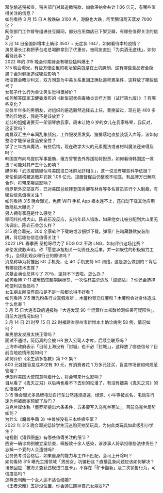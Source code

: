 邓伦偷逃税被查，税务部门对其追缴税款、加收滞纳金共计 1.06 亿元，有哪些值得关注的信息？  
如何看待 3 月 15 日 A 股跌破 3100 点，港股也大跌，阿里腾讯两天蒸发 7000 亿？  
网信部门工作督导组进驻豆瓣网，部分应用商店已下架豆瓣，有哪些值得关注的信息？  
3 月 14 日全国新增本土确诊 3507 + 无症状 1647，如何看待本轮疫情？  
演员潘长江称把茅台老总喝醉拿到了优惠价，被网友直批「为卖酒无底线」，如何看待此事？  
2022 年的 315 晚会你期待会有哪些猛料爆出？  
315 晚会曝光，有些方便面里的老坛酸菜包是在土坑腌制，这有哪些食品安全隐患？会对健康造成哪些影响？  
杨洁篪会晤沙利文，双方同意为中美关系重回正确轨道积累条件，这释放了哪些信号？  
女孩子什么行为会让男生觉得很掉价？  
如何解答国家卫健委发布的《新型冠状病毒肺炎诊疗方案（试行第九版）》？有哪些变化？  
交往半年多的男朋友，对组织的遴选毅然选择去上任，我挽留过，现在是 400 多里的异地恋，我是不是该放弃？  
老公的姐姐说要买一架钢琴放我家，周末让她 6 岁的女儿在我家练琴，我反对，这正常吗？  
南昌双汇生产车间乱象频出，工作服发黑发臭、猪排落地直接装袋入库等，该如何整治才能保证食品安全性？  
学了三年古典魔法，有些后悔，现在改学大火的元素魔法或者材料魔法还来得及吗？  
韩国宣布向乌提供军事援助，俄方曾警告外界援助将担责，如何看待韩国这一做法？可能对其产生什么影响？  
媒体称「武汉疫情疑似与美国进口冰鲜龙虾相关」，这一说法有哪些科学依据？  
邓伦偷逃税被追缴并罚款 1.06 亿元，提醒督促后仍整改不彻底，有品牌方已解除合作，将带来哪些影响？  
俄罗斯外交部宣布，已对美国总统拜登国务卿布林肯等多名官员实行个人制裁，有哪些信息值得关注？  
如何看待 315 晚会曝光，免费 WiFi 手机 App 根本连不上，还自动下载其他应用致隐私大曝光？  
男人拥有家庭是什么感觉？  
祁同伟扎根大山，陈岩石没反应，支持年轻人锻炼，如果他女儿被分配到大山里无法调出，陈岩石会怎么样？  
315 晚会曝光，200 余家软件下载站或涉捆绑下载，弹窗广告暗藏静默安装陷阱，背后哪些信息值得关注？  
2022 LPL 春季赛 圣枪哥尽力了 EDG 0:2 不敌 LNG，如何评价这场比赛？  
邓伦发致歉声明，称「愿意承担相关一切责任及后果，并一如既往的积极努力工作」，会得到观众和行业的原谅吗？  
消息称华为将推出 5G 手机壳，让 4G 手机支持 5G 网络，这是怎么做到的？背后有哪些技术支撑？  
买基金满仓总体亏了 20％，坚持不下去啦，怎么办？  
如何看待 7-11 被曝热饮超期换标签、一次性杯盖旁边放「蟑螂贴」？你还会选择吃便利店食品吗？  
女生朋友圈没有自拍是不是一般都长得不好看？  
如何看待 315 曝光粉条行业真假难辨 ，木薯粉冒充红薯粉？木薯粉会对身体造成什么危害？  
3 月 15 日大连市政府通报称「大连发现 90 个混管样本核酸检测结果可疑阳性」，目前大连情况如何？  
3 月 14 日 21 时至 15 日 22 时福建省泉州市新增本土确诊病例 58 例，情况如何？  
和男朋友发展太快正常吗？  
面试不通过，简历真的会被 HR 放入公司人才库，后续会联系吗？  
上海市政府表示「目前上海没有『封城』也不必『封城』」，这释放了哪些信号？目前当地疫情形势如何？  
如何评价《余生请多指教》第 1-2 集？  
800 元娃娃盲盒成本仅有 30 元，有消费者花 1 万多元狂买，盲盒市场该如何规范管理？  
伊朗炸美国大使馆意味着什么，将会带来什么影响？  
自从看了《鬼灭之刃》以后再也看不下去别的动漫了，有没有媲美《鬼灭之刃》的动漫推荐?  
3·15 晚会曝光多品牌电动自行车公然违规提速，绿源、小牛等被点名，电动车行速为何被商家预留了后门？  
乌克兰媒体称「俄罗斯提出六条条件，五条要写入乌克兰宪法」，目前乌克兰局势如何？  
为什么《魔兽争霸 3》中兽族没有三本终极空军？  
2022 年 315 晚会曝光低龄学生沉迷购买抽奖玩具，为何此类玩具如此吸引小学生？  
电视剧《猎罪图鉴》有哪些值得关注的细节？  
西安一确诊病例被立案侦查，瞒报致十余人感染，该涉事人将承担哪些法律责任？  
忘掉一个爱的人会遗憾吗?  
公务员考试合格后，如果自身的能力与工作不匹配，会马上开除吗？  
如何看待 315 曝光主播领域「男扮女」坑骗粉丝？直播乱象问题应该如何解决？  
讯景回应「被海关查获违规进口显卡」，不存在「矿卡翻新」及二次销售行为，可信度高吗？  
怎样去判断一个女人适不适合结婚?  
《王者荣耀》五排没位置，你会通过踢掉自己女朋友吗?  
